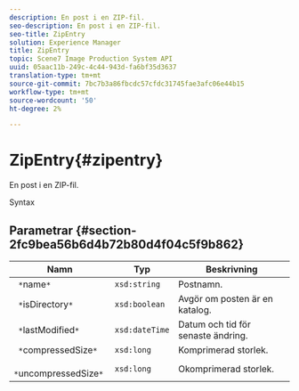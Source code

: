 ```yaml
---
description: En post i en ZIP-fil.
seo-description: En post i en ZIP-fil.
seo-title: ZipEntry
solution: Experience Manager
title: ZipEntry
topic: Scene7 Image Production System API
uuid: 05aac11b-249c-4c44-943d-fa6bf35d3637
translation-type: tm+mt
source-git-commit: 7bc7b3a86fbcdc57cfdc31745fae3afc06e44b15
workflow-type: tm+mt
source-wordcount: '50'
ht-degree: 2%

---
```



# ZipEntry{#zipentry}

En post i en ZIP-fil.

Syntax

## Parametrar {#section-2fc9bea56b6d4b72b80d4f04c5f9b862}

| Namn | Typ | Beskrivning |
|---|---|---|
| ` *`name`*` | `xsd:string` | Postnamn. |
| ` *`isDirectory`*` | `xsd:boolean` | Avgör om posten är en katalog. |
| ` *`lastModified`*` | `xsd:dateTime` | Datum och tid för senaste ändring. |
| ` *`compressedSize`*` | `xsd:long` | Komprimerad storlek. |
| ` *`uncompressedSize`*` | `xsd:long` | Okomprimerad storlek. |

